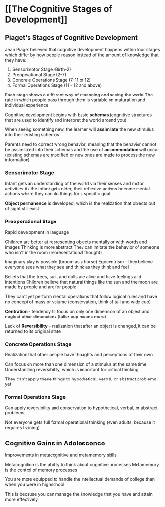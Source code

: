 # [[The Cognitive Stages of Development]]

## Piaget's Stages of Cognitive Development

Jean Piaget believed that cognitive development happens within four stages which differ by how people reason instead of the amount of knowledge that they have:
1. Sensorimotor Stage (Birth-2)
2. Preoperational Stage (2-7)
3. Concrete Operations Stage (7-11 or 12)
4. Formal Operations Stage (11 - 12 and above)

Each stage shows a different way of reasoning and seeing the world
The rate in which people pass through them is variable on maturation and individual experience

Cognitive development begins with basic **schemas** (cognitive structures that are used to identify and interpret the world around you)

When seeing something new, the learner will **assimilate** the new stimulus into their existing schemas

Parents need to correct wrong behavior, meaning that the behavior cannot be assimilated into their schemas and the use of **accommodation** will occur (existing schemas are modified or new ones are made to process the new information)

### Sensorimotor Stage

Infant gets an understanding of the world via their senses and motor activities
As the infant gets older, their reflexive actions become mental actions where they can do things for a specific goal

**Object permanence** is developed, which is the realization that objects out of sight still exist

### Preoperational Stage

Rapid development in language

Children are better at representing objects mentally or with words and images
Thinking is more abstract
They can imitate the behavior of someone who isn't in the room (representational thought)

Imaginary play is possible (broom as a horse)
Egocentrism - they believe everyone sees what they see and think as they think and feel

Beliefs that the trees, sun, and dolls are alive and have feelings and intentions
Children believe that natural things like the sun and the moon are made by people and are for people

They can't yet perform mental operations that follow logical rules and have no concept of mass or volume (conservation, think of tall and wide cup)

**Centration** - tendency to focus on only one dimension of an object and neglect other dimensions (taller cup means more)

Lack of **Reversibility** - realization that after an object is changed, it can be returned to its original state

### Concrete Operations Stage

Realization that other people have thoughts and perceptions of their own

Can focus on more than one dimension of a stimulus at the same time
Understanding reversibility, which is important for critical thinking

They can't apply these things to hypothetical, verbal, or abstract problems yet

### Formal Operations Stage

Can apply reversibility and conservation to hypothetical, verbal, or abstract problems

Not everyone gets full formal operational thinking (even adults, because it requires training)

## Cognitive Gains in Adolescence

Improvements in metacognitive and metamemory skills

Metacognition is the ability to think about cognitive processes
Metamemory is the control of memory processes

You are more equipped to handle the intellectual demands of college than when you were in highschool

This is because you can manage the knowledge that you have and attain more effectively